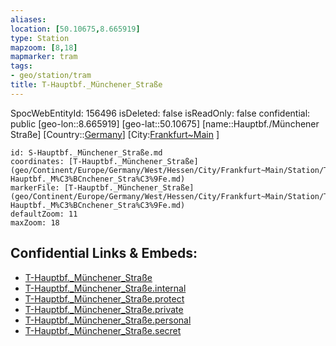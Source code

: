 ```yaml
---
aliases: 
location: [50.10675,8.665919]
type: Station 
mapzoom: [8,18] 
mapmarker: tram 
tags:
- geo/station/tram
title: T-Hauptbf._Münchener_Straße
---
```

SpocWebEntityId: 156496
isDeleted: false
isReadOnly: false
confidential: public
[geo-lon::8.665919]
[geo-lat::50.10675]
[name::Hauptbf./Münchener Straße]
[Country::[Germany](geo/Continent/Europe/Germany.md)]
[City:[Frankfurt~Main](geo/Continent/Europe/Germany/West/Hessen/City/Frankfurt~Main.md) ]


```leaflet
id: S-Hauptbf._Münchener_Straße.md
coordinates: [T-Hauptbf._Münchener_Straße](geo/Continent/Europe/Germany/West/Hessen/City/Frankfurt~Main/Station/T-Hauptbf._M%C3%BCnchener_Stra%C3%9Fe.md)
markerFile: [T-Hauptbf._Münchener_Straße](geo/Continent/Europe/Germany/West/Hessen/City/Frankfurt~Main/Station/T-Hauptbf._M%C3%BCnchener_Stra%C3%9Fe.md)
defaultZoom: 11 
maxZoom: 18
```


## Confidential Links & Embeds: 
- [T-Hauptbf._Münchener_Straße](../../../../../../../../../../_public/geo/Continent/Europe/Germany/West/Hessen/City/Frankfurt~Main/Station/T-Hauptbf._M%C3%BCnchener_Stra%C3%9Fe.md) 
- [T-Hauptbf._Münchener_Straße.internal](../../../../../../../../../../_internal/geo/Continent/Europe/Germany/West/Hessen/City/Frankfurt~Main/Station/T-Hauptbf._M%C3%BCnchener_Stra%C3%9Fe.internal.md) 
- [T-Hauptbf._Münchener_Straße.protect](../../../../../../../../../../_protect/geo/Continent/Europe/Germany/West/Hessen/City/Frankfurt~Main/Station/T-Hauptbf._M%C3%BCnchener_Stra%C3%9Fe.protect.md) 
- [T-Hauptbf._Münchener_Straße.private](../../../../../../../../../../_private/geo/Continent/Europe/Germany/West/Hessen/City/Frankfurt~Main/Station/T-Hauptbf._M%C3%BCnchener_Stra%C3%9Fe.private.md) 
- [T-Hauptbf._Münchener_Straße.personal](../../../../../../../../../../_personal/geo/Continent/Europe/Germany/West/Hessen/City/Frankfurt~Main/Station/T-Hauptbf._M%C3%BCnchener_Stra%C3%9Fe.personal.md) 
- [T-Hauptbf._Münchener_Straße.secret](../../../../../../../../../../_secret/geo/Continent/Europe/Germany/West/Hessen/City/Frankfurt~Main/Station/T-Hauptbf._M%C3%BCnchener_Stra%C3%9Fe.secret.md) 
